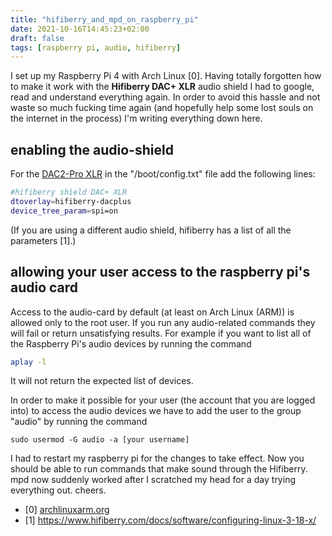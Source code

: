 ```yaml
---
title: "hifiberry_and_mpd_on_raspberry_pi"
date: 2021-10-16T14:45:23+02:00
draft: false
tags: [raspberry pi, audio, hifiberry]
---
```


I set up my Raspberry Pi 4 with Arch Linux [0]. Having totally forgotten how to make it work with the **Hifiberry DAC+ XLR** audio shield I had to google, read and understand everything again. In order to avoid this hassle and not waste so much fucking time again (and hopefully help some lost souls on the internet in the process) I'm writing everything down here.

## enabling the audio-shield

For the [DAC2-Pro XLR](https://www.hifiberry.com/shop/boards/hifiberry-dac2-pro-xlr/) in the "/boot/config.txt" file add the following lines:
```bash
#hifiberry shield DAC+ XLR
dtoverlay=hifiberry-dacplus
device_tree_param=spi=on
```

(If you are using a different audio shield, hifiberry has a list of all the parameters [1].)

## allowing your user access to the raspberry pi's audio card

Access to the audio-card by default (at least on Arch Linux (ARM)) is allowed only to the root user. If you run any audio-related commands they will fail or return unsatisfying results. For example if you want to list all of the Raspberry Pi's audio devices by running the command

```bash
aplay -l
```
It will not return the expected list of devices.

In order to make it possible for your user (the account that you are logged into) to access the audio devices we have to add the user to the group "audio" by running the command
```
sudo usermod -G audio -a [your username]
```

I had to restart my raspberry pi for the changes to take effect. 
Now you should be able to run commands that make sound through the Hifiberry. 
mpd now suddenly worked after I scratched my head for a day trying everything out.
cheers.

- [0] [archlinuxarm.org](archlinuxarm.org)
- [1] https://www.hifiberry.com/docs/software/configuring-linux-3-18-x/